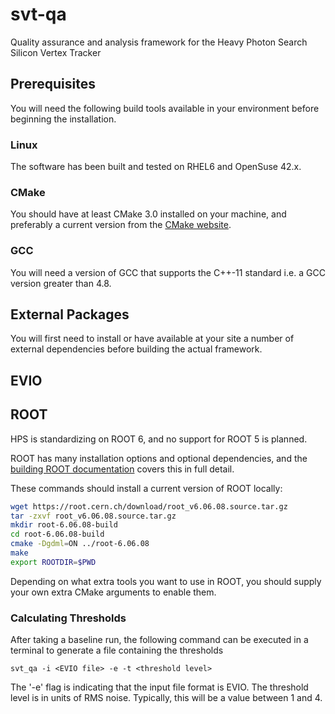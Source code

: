 svt-qa
======

Quality assurance and analysis framework for the Heavy Photon Search Silicon
Vertex Tracker

## Prerequisites

You will need the following build tools available in your environment before 
beginning the installation.

### Linux

The software has been built and tested on RHEL6 and OpenSuse 42.x.  

### CMake

You should have at least CMake 3.0 installed on your machine, and preferably a
current version from the [CMake website](https://cmake.org).

### GCC

You will need a version of GCC that supports the C++-11 standard i.e. a GCC 
version greater than 4.8. 


## External Packages

You will first need to install or have available at your site a number of
external dependencies before building the actual framework.

## EVIO

## ROOT

HPS is standardizing on ROOT 6, and no support for ROOT 5 is planned.

ROOT has many installation options and optional dependencies, and 
the [building ROOT documentation](https://root.cern.ch/building-root) covers 
this in full detail.

These commands should install a current version of ROOT locally:

``` bash
wget https://root.cern.ch/download/root_v6.06.08.source.tar.gz
tar -zxvf root_v6.06.08.source.tar.gz
mkdir root-6.06.08-build
cd root-6.06.08-build
cmake -Dgdml=ON ../root-6.06.08
make 
export ROOTDIR=$PWD
```

Depending on what extra tools you want to use in ROOT, you should supply your
own extra CMake arguments to enable them.

### Calculating Thresholds

After taking a baseline run, the following command can be executed in a terminal to generate a file containing the thresholds

    svt_qa -i <EVIO file> -e -t <threshold level>

The '-e' flag is indicating that the input file format is EVIO.  The threshold level is in units of RMS noise.  Typically, this will be a value between 1 and 4. 


